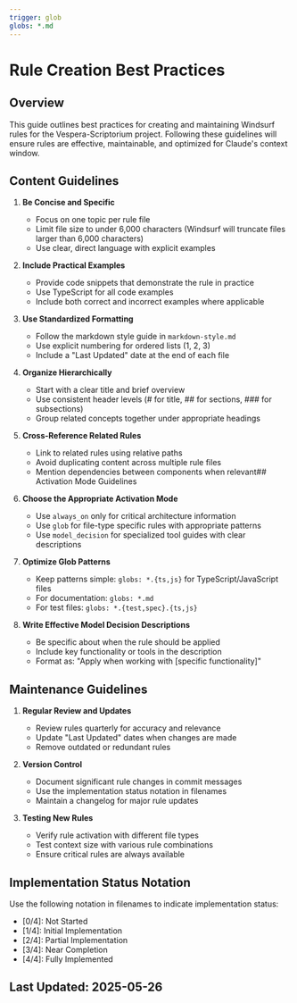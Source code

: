 ```yaml
---
trigger: glob
globs: *.md
---
```


# Rule Creation Best Practices

## Overview

This guide outlines best practices for creating and maintaining Windsurf rules for the Vespera-Scriptorium project. Following these guidelines will ensure rules are effective, maintainable, and optimized for Claude's context window.

## Content Guidelines

1. **Be Concise and Specific**

   - Focus on one topic per rule file
   - Limit file size to under 6,000 characters (Windsurf will truncate files larger than 6,000 characters)
   - Use clear, direct language with explicit examples

2. **Include Practical Examples**

   - Provide code snippets that demonstrate the rule in practice
   - Use TypeScript for all code examples
   - Include both correct and incorrect examples where applicable

3. **Use Standardized Formatting**

   - Follow the markdown style guide in `markdown-style.md`
   - Use explicit numbering for ordered lists (1, 2, 3)
   - Include a "Last Updated" date at the end of each file

4. **Organize Hierarchically**

   - Start with a clear title and brief overview
   - Use consistent header levels (# for title, ## for sections, ### for subsections)
   - Group related concepts together under appropriate headings

5. **Cross-Reference Related Rules**

   - Link to related rules using relative paths
   - Avoid duplicating content across multiple rule files
   - Mention dependencies between components when relevant## Activation Mode Guidelines

6. **Choose the Appropriate Activation Mode**

   - Use `always_on` only for critical architecture information
   - Use `glob` for file-type specific rules with appropriate patterns
   - Use `model_decision` for specialized tool guides with clear descriptions

7. **Optimize Glob Patterns**

   - Keep patterns simple: `globs: *.{ts,js}` for TypeScript/JavaScript files
   - For documentation: `globs: *.md`
   - For test files: `globs: *.{test,spec}.{ts,js}`

8. **Write Effective Model Decision Descriptions**

   - Be specific about when the rule should be applied
   - Include key functionality or tools in the description
   - Format as: "Apply when working with [specific functionality]"

## Maintenance Guidelines

1. **Regular Review and Updates**

   - Review rules quarterly for accuracy and relevance
   - Update "Last Updated" dates when changes are made
   - Remove outdated or redundant rules

2. **Version Control**

   - Document significant rule changes in commit messages
   - Use the implementation status notation in filenames
   - Maintain a changelog for major rule updates

3. **Testing New Rules**

   - Verify rule activation with different file types
   - Test context size with various rule combinations
   - Ensure critical rules are always available

## Implementation Status Notation

Use the following notation in filenames to indicate implementation status:

- [0/4]: Not Started
- [1/4]: Initial Implementation
- [2/4]: Partial Implementation
- [3/4]: Near Completion
- [4/4]: Fully Implemented

## Last Updated: 2025-05-26
